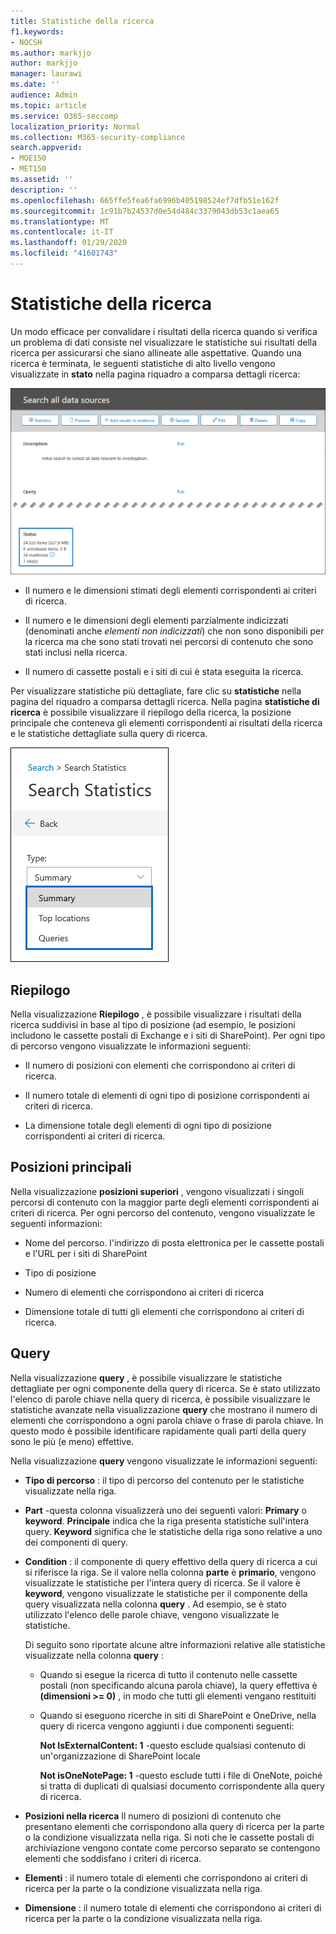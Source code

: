 ```yaml
---
title: Statistiche della ricerca
f1.keywords:
- NOCSH
ms.author: markjjo
author: markjjo
manager: laurawi
ms.date: ''
audience: Admin
ms.topic: article
ms.service: O365-seccomp
localization_priority: Normal
ms.collection: M365-security-compliance
search.appverid:
- MOE150
- MET150
ms.assetid: ''
description: ''
ms.openlocfilehash: 665ffe5fea6fa6996b405198524ef7dfb51e162f
ms.sourcegitcommit: 1c91b7b24537d0e54d484c3379043db53c1aea65
ms.translationtype: MT
ms.contentlocale: it-IT
ms.lasthandoff: 01/29/2020
ms.locfileid: "41601743"
---
```

# <a name="search-statistics"></a>Statistiche della ricerca

Un modo efficace per convalidare i risultati della ricerca quando si verifica un problema di dati consiste nel visualizzare le statistiche sui risultati della ricerca per assicurarsi che siano allineate alle aspettative. Quando una ricerca è terminata, le seguenti statistiche di alto livello vengono visualizzate in **stato** nella pagina riquadro a comparsa dettagli ricerca:

![Pagina di ricerca statisics nella pagina riquadro a comparsa dettagli ricerca](media/SearchDetailsFlyout.png)

- Il numero e le dimensioni stimati degli elementi corrispondenti ai criteri di ricerca.

- Il numero e le dimensioni degli elementi parzialmente indicizzati (denominati anche *elementi non indicizzati*) che non sono disponibili per la ricerca ma che sono stati trovati nei percorsi di contenuto che sono stati inclusi nella ricerca.

- Il numero di cassette postali e i siti di cui è stata eseguita la ricerca.

Per visualizzare statistiche più dettagliate, fare clic su **statistiche** nella pagina del riquadro a comparsa dettagli ricerca. Nella pagina **statistiche di ricerca** è possibile visualizzare il riepilogo della ricerca, la posizione principale che conteneva gli elementi corrispondenti ai risultati della ricerca e le statistiche dettagliate sulla query di ricerca.

![Elenco a discesa Statistiche di ricerca](media/SearchStatisticsDropDownList.png)

## <a name="summary"></a>Riepilogo

Nella visualizzazione **Riepilogo** , è possibile visualizzare i risultati della ricerca suddivisi in base al tipo di posizione (ad esempio, le posizioni includono le cassette postali di Exchange e i siti di SharePoint). Per ogni tipo di percorso vengono visualizzate le informazioni seguenti:

- Il numero di posizioni con elementi che corrispondono ai criteri di ricerca.

- Il numero totale di elementi di ogni tipo di posizione corrispondenti ai criteri di ricerca.

- La dimensione totale degli elementi di ogni tipo di posizione corrispondenti ai criteri di ricerca.

## <a name="top-locations"></a>Posizioni principali

Nella visualizzazione **posizioni superiori** , vengono visualizzati i singoli percorsi di contenuto con la maggior parte degli elementi corrispondenti ai criteri di ricerca. Per ogni percorso del contenuto, vengono visualizzate le seguenti informazioni:

- Nome del percorso. l'indirizzo di posta elettronica per le cassette postali e l'URL per i siti di SharePoint

- Tipo di posizione

- Numero di elementi che corrispondono ai criteri di ricerca

- Dimensione totale di tutti gli elementi che corrispondono ai criteri di ricerca.

## <a name="queries"></a>Query

Nella visualizzazione **query** , è possibile visualizzare le statistiche dettagliate per ogni componente della query di ricerca. Se è stato utilizzato l'elenco di parole chiave nella query di ricerca, è possibile visualizzare le statistiche avanzate nella visualizzazione **query** che mostrano il numero di elementi che corrispondono a ogni parola chiave o frase di parola chiave. In questo modo è possibile identificare rapidamente quali parti della query sono le più (e meno) effettive. 

Nella visualizzazione **query** vengono visualizzate le informazioni seguenti:

 - **Tipo di percorso** : il tipo di percorso del contenuto per le statistiche visualizzate nella riga.

- **Part** -questa colonna visualizzerà uno dei seguenti valori: **Primary** o **keyword**. **Principale** indica che la riga presenta statistiche sull'intera query. **Keyword** significa che le statistiche della riga sono relative a uno dei componenti di query.

- **Condition** : il componente di query effettivo della query di ricerca a cui si riferisce la riga. Se il valore nella colonna **parte** è **primario**, vengono visualizzate le statistiche per l'intera query di ricerca. Se il valore è **keyword**, vengono visualizzate le statistiche per il componente della query visualizzata nella colonna **query** . Ad esempio, se è stato utilizzato l'elenco delle parole chiave, vengono visualizzate le statistiche.

  Di seguito sono riportate alcune altre informazioni relative alle statistiche visualizzate nella colonna **query** :
  
  - Quando si esegue la ricerca di tutto il contenuto nelle cassette postali (non specificando alcuna parola chiave), la query effettiva è **(dimensioni >= 0)** , in modo che tutti gli elementi vengano restituiti
  
  - Quando si eseguono ricerche in siti di SharePoint e OneDrive, nella query di ricerca vengono aggiunti i due componenti seguenti:
    
    **Not IsExternalContent: 1** -questo esclude qualsiasi contenuto di un'organizzazione di SharePoint locale
    
    **Not isOneNotePage: 1** -questo esclude tutti i file di OneNote, poiché si tratta di duplicati di qualsiasi documento corrispondente alla query di ricerca.

- **Posizioni nella ricerca** Il numero di posizioni di contenuto che presentano elementi che corrispondono alla query di ricerca per la parte o la condizione visualizzata nella riga. Si noti che le cassette postali di archiviazione vengono contate come percorso separato se contengono elementi che soddisfano i criteri di ricerca.

- **Elementi** : il numero totale di elementi che corrispondono ai criteri di ricerca per la parte o la condizione visualizzata nella riga.

- **Dimensione** : il numero totale di elementi che corrispondono ai criteri di ricerca per la parte o la condizione visualizzata nella riga.

